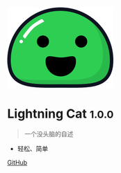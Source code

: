![logo](_media/icon.svg)

# Lightning Cat <small>1.0.0</small>

> 一个没头脑的自述

- 轻松、简单

[GitHub](https://github.com/docsifyjs/docsify/)

